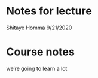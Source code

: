 Notes for lecture
================
Shitaye Homma
9/21/2020

# Course notes

we’re going to learn a lot
